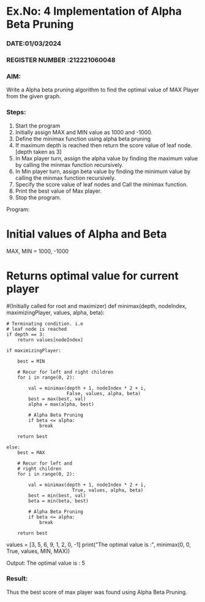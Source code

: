 # Ex.No: 4   Implementation of Alpha Beta Pruning 
### DATE:01/03/2024                                                                            
### REGISTER NUMBER :212221060048 
### AIM: 
Write a Alpha beta pruning algorithm to find the optimal value of MAX Player from the given graph.
### Steps:
1. Start the program
2. Initially  assign MAX and MIN value as 1000 and -1000.
3.  Define the minimax function  using alpha beta pruning
4.  If maximum depth is reached then return the score value of leaf node. [depth taken as 3]
5.  In Max player turn, assign the alpha value by finding the maximum value by calling the minmax function recursively.
6.  In Min player turn, assign beta value by finding the minimum value by calling the minmax function recursively.
7.  Specify the score value of leaf nodes and Call the minimax function.
8.  Print the best value of Max player.
9.  Stop the program. 

Program:
# Initial values of Alpha and Beta
MAX, MIN = 1000, -1000
 
# Returns optimal value for current player
#(Initially called for root and maximizer)
def minimax(depth, nodeIndex, maximizingPlayer,
            values, alpha, beta):
  
    # Terminating condition. i.e
    # leaf node is reached
    if depth == 3:
        return values[nodeIndex]
 
    if maximizingPlayer:
      
        best = MIN
 
        # Recur for left and right children
        for i in range(0, 2):
             
            val = minimax(depth + 1, nodeIndex * 2 + i,
                          False, values, alpha, beta)
            best = max(best, val)
            alpha = max(alpha, best)
 
            # Alpha Beta Pruning
            if beta <= alpha:
                break
          
        return best
      
    else:
        best = MAX
 
        # Recur for left and
        # right children
        for i in range(0, 2):
          
            val = minimax(depth + 1, nodeIndex * 2 + i,
                            True, values, alpha, beta)
            best = min(best, val)
            beta = min(beta, best)
 
            # Alpha Beta Pruning
            if beta <= alpha:
                break
          
        return best
      
values = [3, 5, 6, 9, 1, 2, 0, -1] 
print("The optimal value is :", minimax(0, 0, True, values, MIN, MAX))

Output:
The optimal value is : 5




### Result:
Thus the best score of max player was found using Alpha Beta Pruning.
